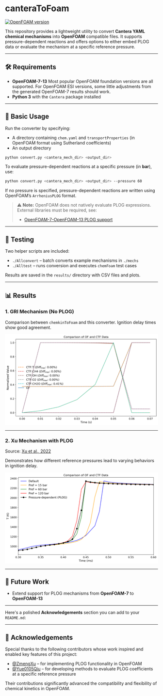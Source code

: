 

# canteraToFoam

[![OpenFOAM version](https://img.shields.io/badge/OpenFOAM-10-brightgreen)](https://github.com/OpenFOAM/OpenFOAM-10)

This repository provides a lightweight utility to convert **Cantera YAML chemical mechanisms** into **OpenFOAM** compatible files. It supports pressure-dependent reactions and offers options to either embed PLOG data or evaluate the mechanism at a specific reference pressure.

---

## 🛠 Requirements

* **OpenFOAM-7-13**
  Most popular OpenFOAM foundation versions are all supported.
  For OpenFOAM ESI versions, some little adjustments from the generated OpenFOAM-7 results should work.
* **Python 3** with the `Cantera` package installed

---

## 🚀 Basic Usage

Run the converter by specifying:

* A directory containing `chem.yaml` and `transportProperties` (in OpenFOAM format using Sutherland coefficients)
* An output directory

```bash
python convert.py <cantera_mech_dir> <output_dir>
```

To evaluate pressure-dependent reactions at a specific pressure (in **bar**), use:

```bash
python convert.py <cantera_mech_dir> <output_dir> --pressure 60
```

If no pressure is specified, pressure-dependent reactions are written using OpenFOAM’s `ArrheniusPLOG` format.

> ⚠️ **Note:** OpenFOAM does not natively evaluate PLOG expressions. External libraries must be required, see:
>
> * [OpenFOAM-7-OpenFOAM-13 PLOG support](https://github.com/Fluid-Mechanics-Lund-University/plogs)

---
## 🧪 Testing

Two helper scripts are included:

* `./Allconvert` – batch converts example mechanisms in `./mechs`
* `./Alltest` – runs conversion and executes `chemFoam` test cases

Results are saved in the `results/` directory with CSV files and plots.

---

## 📊 Results

### 1. GRI Mechanism (No PLOG)

Comparison between `chemkinToFoam` and this converter. Ignition delay times show good agreement.

![GRI Comparison](results/ctf_of_comps.png)

---

### 2. Xu Mechanism with PLOG

Source:
[Xu et al., 2022](https://www.sciencedirect.com/science/article/pii/S0016236122026564)

Demonstrates how different reference pressures lead to varying behaviors in ignition delay.

![PLOG Comparison](results/p_comps.png)

---

## 🔭 Future Work

* Extend support for PLOG mechanisms from **OpenFOAM-7** to **OpenFOAM-13**


---

Here's a polished **Acknowledgements** section you can add to your `README.md`:

---

## 🙏 Acknowledgements

Special thanks to the following contributors whose work inspired and enabled key features of this project:

* [@ZmengXu](https://github.com/ZmengXu) – for implementing PLOG functionality in OpenFOAM
* [@Yue0105Qiu](https://github.com/Yue0105Qiu) – for developing methods to evaluate PLOG coefficients at a specific reference pressure

Their contributions significantly advanced the compatibility and flexibility of chemical kinetics in OpenFOAM.



